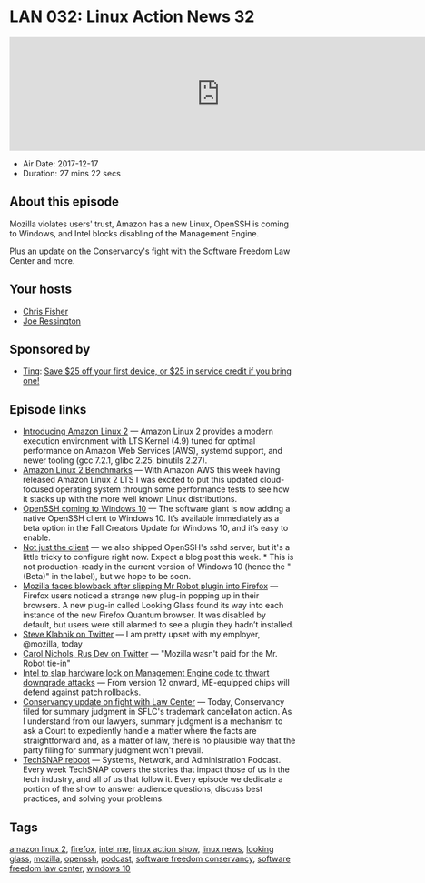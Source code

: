 # LAN 032: Linux Action News 32

<iframe src="https://player.fireside.fm/v2/DAcK9LdX+QcDMe3mK?theme=dark" width="740" height="200" frameborder="0" scrolling="no"></iframe>

* Air Date: 2017-12-17
* Duration: 27 mins 22 secs

## About this episode

Mozilla violates users' trust, Amazon has a new Linux, OpenSSH is coming to Windows, and Intel blocks disabling of the Management Engine. 

Plus an update on the Conservancy's fight with the Software Freedom Law Center and more.

## Your hosts
* [Chris Fisher](https://linuxactionnews.com/hosts/chris)
* [Joe Ressington](https://linuxactionnews.com/hosts/joe)

## Sponsored by

  * [Ting](https://linux.ting.com): [Save $25 off your first device, or $25 in service credit if you bring one!](https://linux.ting.com)



## Episode links

  * [Introducing Amazon Linux 2](https://aws.amazon.com/about-aws/whats-new/2017/12/introducing-amazon-linux-2/ "Introducing Amazon Linux 2") — Amazon Linux 2 provides a modern execution environment with LTS Kernel (4.9) tuned for optimal performance on Amazon Web Services (AWS), systemd support, and newer tooling (gcc 7.2.1, glibc 2.25, binutils 2.27). 
  * [Amazon Linux 2 Benchmarks](https://www.phoronix.com/scan.php?page=article&item=amazon-linux-2 "Amazon Linux 2 Benchmarks") — With Amazon AWS this week having released Amazon Linux 2 LTS I was excited to put this updated cloud-focused operating system through some performance tests to see how it stacks up with the more well known Linux distributions.
  * [OpenSSH coming to Windows 10](https://www.theverge.com/2017/12/14/16775764/microsoft-windows-10-openssh-client-support "OpenSSH coming to Windows 10") — The software giant is now adding a native OpenSSH client to Windows 10. It’s available immediately as a beta option in the Fall Creators Update for Windows 10, and it’s easy to enable.
  * [Not just the client](https://news.ycombinator.com/item?id=15904265 "Not just the client") — we also shipped OpenSSH's sshd server, but it's a little tricky to configure right now. Expect a blog post this week. * This is not production-ready in the current version of Windows 10 (hence the "(Beta)" in the label), but we hope to be soon.
  * [Mozilla faces blowback after slipping Mr Robot plugin into Firefox](https://www.theverge.com/2017/12/16/16784628/mozilla-mr-robot-arg-plugin-firefox-looking-glass "Mozilla faces blowback after slipping Mr Robot plugin into Firefox") — Firefox users noticed a strange new plug-in popping up in their browsers. A new plug-in called Looking Glass found its way into each instance of the new Firefox Quantum browser. It was disabled by default, but users were still alarmed to see a plugin they hadn’t installed.
  * [Steve Klabnik on Twitter](https://mobile.twitter.com/steveklabnik/status/941709048529014784 "Steve Klabnik on Twitter") — I am pretty upset with my employer, @mozilla, today 
  * [Carol Nichols, Rus Dev on Twitter](https://twitter.com/Carols10cents/status/942177621772849152 "Carol Nichols, Rus Dev on Twitter") — "Mozilla wasn't paid for the Mr. Robot tie-in" 
  * [Intel to slap hardware lock on Management Engine code to thwart downgrade attacks](https://www.theregister.co.uk/2017/12/13/intel_management_engine_gets_hardwarebased_lock/ "Intel to slap hardware lock on Management Engine code to thwart downgrade attacks") — From version 12 onward, ME-equipped chips will defend against patch rollbacks.
  * [Conservancy update on fight with Law Center](https://sfconservancy.org/blog/2017/dec/11/ttab-summary-judgment-motion/ "Conservancy update on fight with Law Center") — Today, Conservancy filed for summary judgment in SFLC's trademark cancellation action. As I understand from our lawyers, summary judgment is a mechanism to ask a Court to expediently handle a matter where the facts are straightforward and, as a matter of law, there is no plausible way that the party filing for summary judgment won't prevail. 
  * [TechSNAP reboot](http://techsnap.systems/ "TechSNAP reboot") — Systems, Network, and Administration Podcast. Every week TechSNAP covers the stories that impact those of us in the tech industry, and all of us that follow it. Every episode we dedicate a portion of the show to answer audience questions, discuss best practices, and solving your problems.



## Tags

[amazon linux 2](https://linuxactionnews.com/tags/amazon%20linux%202), [firefox](https://linuxactionnews.com/tags/firefox), [intel me](https://linuxactionnews.com/tags/intel%20me), [linux action show](https://linuxactionnews.com/tags/linux%20action%20show), [linux news](https://linuxactionnews.com/tags/linux%20news), [looking glass](https://linuxactionnews.com/tags/looking%20glass), [mozilla](https://linuxactionnews.com/tags/mozilla), [openssh](https://linuxactionnews.com/tags/openssh), [podcast](https://linuxactionnews.com/tags/podcast), [software freedom conservancy](https://linuxactionnews.com/tags/software%20freedom%20conservancy), [software freedom law center](https://linuxactionnews.com/tags/software%20freedom%20law%20center), [windows 10](https://linuxactionnews.com/tags/windows%2010)